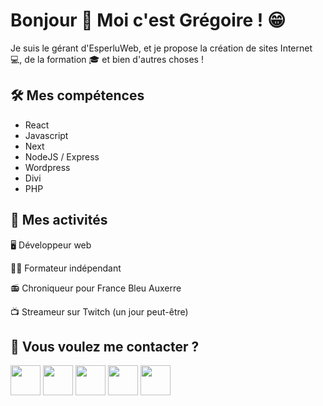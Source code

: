 <h1>Bonjour 👋 Moi c'est Grégoire ! 😁</h1>

<p>
    Je suis le gérant d'EsperluWeb, et je propose la création de sites Internet 💻, de la formation 🎓 et bien d'autres choses !
</p>

<h2>🛠️ Mes compétences</h2>
<ul>
    <li>React</li>
    <li>Javascript</li>
    <li>Next</li>
    <li>NodeJS / Express</li>
    <li>Wordpress</li>
    <li>Divi</li>
    <li>PHP</li>
</ul>

<h2>🏃 Mes activités</h2>
<p>🖥️ Développeur web</p>
<p>🧑‍🏫 Formateur indépendant</p>
<p>📻 Chroniqueur pour France Bleu Auxerre</p>
<p>📺 Streameur sur Twitch (un jour peut-être)</p>

<h2>📣 Vous voulez me contacter ?</h2>

<a href="https://www.facebook.com/esperluweb/"><img width="48" height="48" src="https://static-00.iconduck.com/assets.00/facebook-icon-512x512-seb542ju.png"></a>
<a href="https://www.instagram.com/esperluweb/"><img width="48" height="48" src="https://static-00.iconduck.com/assets.00/instagram-icon-512x512-85ckvxzj.png"></a>
<a href="https://www.linkedin.com/in/boisseaugregoire/"><img width="48" height="48" src="https://static-00.iconduck.com/assets.00/linkedin-original-icon-512x512-myo6evy9.png"></a>
<a href="https://esperluweb.com/"><img width="48" height="48" src="https://static-00.iconduck.com/assets.00/web-www-icon-453x512-ys9wcism.png"></a>
<a href="https://esperluweb.com/contact"><img width="48" height="48" src="https://static-00.iconduck.com/assets.00/mail-open-heart-icon-512x512-pb6ufhnd.png"></a>

<!--
**BoisseauInformatique/BoisseauInformatique** is a ✨ _special_ ✨ repository because its `README.md` (this file) appears on your GitHub profile.

Here are some ideas to get you started:

- 🔭 I’m currently working on ...
- 🌱 I’m currently learning ...
- 👯 I’m looking to collaborate on ...
- 🤔 I’m looking for help with ...
- 💬 Ask me about ...
- 📫 How to reach me: ...
- 😄 Pronouns: ...
- ⚡ Fun fact: ...
-->
